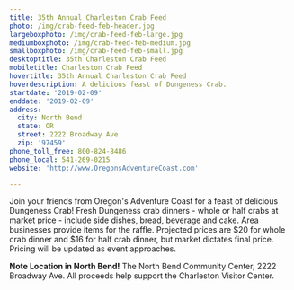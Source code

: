 ```yaml
---
title: 35th Annual Charleston Crab Feed
photo: /img/crab-feed-feb-header.jpg
largeboxphoto: /img/crab-feed-feb-large.jpg
mediumboxphoto: /img/crab-feed-feb-medium.jpg
smallboxphoto: /img/crab-feed-feb-small.jpg
desktoptitle: 35th Charleston Crab Feed
mobiletitle: Charleston Crab Feed
hovertitle: 35th Annual Charleston Crab Feed
hoverdescription: A delicious feast of Dungeness Crab.
startdate: '2019-02-09'
enddate: '2019-02-09'
address:
  city: North Bend
  state: OR
  street: 2222 Broadway Ave.
  zip: '97459'
phone_toll_free: 800-824-8486
phone_local: 541-269-0215
website: 'http://www.OregonsAdventureCoast.com'

---
```

Join your friends from Oregon's Adventure Coast for a feast of delicious Dungeness Crab! Fresh Dungeness crab dinners - whole or half crabs at market price - include side dishes, bread, beverage and cake. Area businesses provide items for the raffle. Projected prices are $20 for whole crab dinner and $16 for half crab dinner, but market dictates final price. Pricing will be updated as event approaches.

**Note Location in North Bend!** The North Bend Community Center, 2222 Broadway Ave. All proceeds help support the Charleston Visitor Center.
